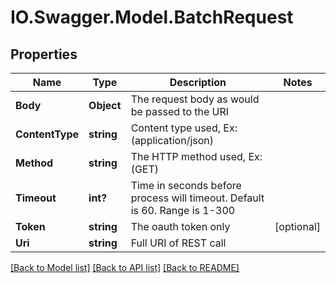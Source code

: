 # IO.Swagger.Model.BatchRequest
## Properties

Name | Type | Description | Notes
------------ | ------------- | ------------- | -------------
**Body** | **Object** | The request body as would be passed to the URI | 
**ContentType** | **string** | Content type used, Ex:(application/json) | 
**Method** | **string** | The HTTP method used, Ex: (GET) | 
**Timeout** | **int?** | Time in seconds before process will timeout.  Default is 60.  Range is 1-300 | 
**Token** | **string** | The oauth token only | [optional] 
**Uri** | **string** | Full URI of REST call | 

[[Back to Model list]](../README.md#documentation-for-models) [[Back to API list]](../README.md#documentation-for-api-endpoints) [[Back to README]](../README.md)

